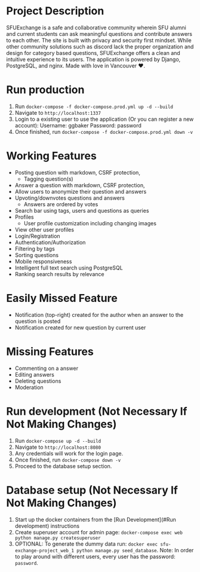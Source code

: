 # Project Description
SFUExchange is a safe and collaborative community wherein SFU alumni and current students can ask meaningful questions and contribute answers to each other. The site is built with privacy and security first mindset. While other community solutions such as discord lack the proper organization and design for category based questions, SFUExchange offers a clean and intuitive experience to its users. The application is powered by Django, PostgreSQL, and nginx. Made with love in Vancouver ❤️.

# Run production
1. Run `docker-compose -f docker-compose.prod.yml up -d --build`
2. Navigate to `http://localhost:1337`
3. Login to a existing user to use the application (Or you can register a new account):
  Username: ggbaker
  Password: password
4. Once finished, run `docker-compose -f docker-compose.prod.yml down -v`

# Working Features
- Posting question with markdown, CSRF protection, 
  - Tagging question(s)
- Answer a question with markdown, CSRF protection, 
- Allow users to anonymize their question and answers
- Upvoting/downvotes questions and answers
  - Answers are ordered by votes
- Search bar using tags, users and questions as queries
- Profiles
  - User profile customization including changing images
- View other user profiles
- Login/Registration
- Authentication/Authorization
- Filtering by tags
- Sorting questions
- Mobile responsiveness
- Intelligent full text search using PostgreSQL
- Ranking search results by relevance

# Easily Missed Feature
- Notification (top-right) created for the author when an answer to the question is posted
- Notification created for new question by current user

# Missing Features
- Commenting on a answer
- Editing answers
- Deleting questions
- Moderation

# Run development (Not Necessary If Not Making Changes)

1. Run `docker-compose up -d --build`
2. Navigate to `http://localhost:8080`
3. Any credentials will work for the login page.
4. Once finished, run `docker-compose down -v`
5. Proceed to the database setup section.

# Database setup (Not Necessary If Not Making Changes)

1. Start up the docker containers from the [Run Development](#Run development) instructions
2. Create superuser account for admin page: `docker-compose exec web python manage.py createsuperuser`
3. OPTIONAL: To generate the dummy data run: `docker exec sfu-exchange-project_web_1 python manage.py seed_database`. Note: In order to play around with different users, every user has the password: `password`.
